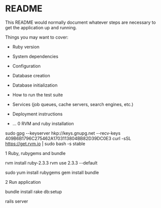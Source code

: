 # README

This README would normally document whatever steps are necessary to get the
application up and running.

Things you may want to cover:

* Ruby version

* System dependencies

* Configuration

* Database creation

* Database initialization

* How to run the test suite

* Services (job queues, cache servers, search engines, etc.)

* Deployment instructions

* ...
0 RVM and ruby installation

sudo gpg --keyserver hkp://keys.gnupg.net --recv-keys 409B6B1796C275462A1703113804BB82D39DC0E3
curl -sSL https://get.rvm.io | sudo bash -s stable

1 Ruby, rubygems and bundle 

rvm install ruby-2.3.3
rvm use 2.3.3 --default


sudo yum install rubygems
gem install bundle

2 Run application

bundle install
rake db:setup

rails server
